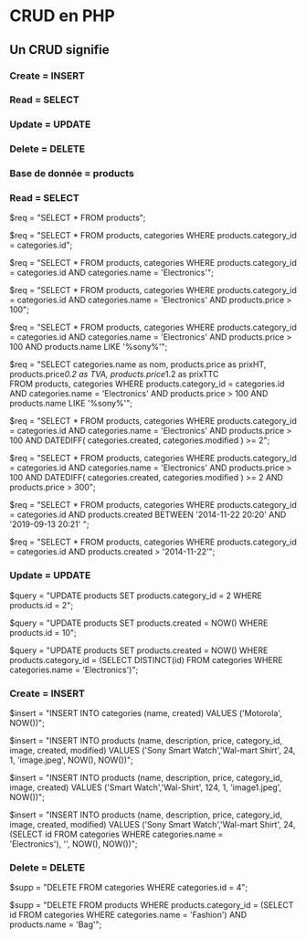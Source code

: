 # CRUD en PHP
## Un CRUD signifie
### Create = INSERT
### Read   = SELECT
### Update = UPDATE
### Delete = DELETE

### Base de donnée = products
  
### Read   = SELECT

$req = "SELECT * FROM products";

$req = "SELECT * 
		FROM products, categories 
		WHERE products.category_id = categories.id";

$req = "SELECT * 
		FROM products, categories 
		WHERE products.category_id = categories.id 
		AND categories.name = 'Electronics'";

$req = "SELECT * 
		FROM products, categories 
		WHERE products.category_id = categories.id 
		AND categories.name = 'Electronics' 
		AND products.price > 100";

$req = "SELECT * 
		FROM products, categories 
		WHERE products.category_id = categories.id 
		AND categories.name = 'Electronics' 
		AND products.price > 100 
		AND products.name LIKE '%sony%'";

$req = "SELECT categories.name as nom, products.price as prixHT, products.price*0.2 as TVA, products.price*1.2 as prixTTC  
		FROM products, categories 
		WHERE products.category_id = categories.id 
		AND categories.name = 'Electronics' 
		AND products.price > 100 
		AND products.name LIKE '%sony%'";


$req = "SELECT * 
		FROM products, categories 
		WHERE products.category_id = categories.id 
		AND categories.name = 'Electronics' 
		AND products.price > 100 
		AND DATEDIFF( categories.created, categories.modified ) >= 2";

$req = "SELECT * 
		FROM products, categories 
		WHERE products.category_id = categories.id 
		AND categories.name = 'Electronics' 
		AND products.price > 100 
		AND DATEDIFF( categories.created, categories.modified ) >= 2 
		AND products.price > 300";

$req = "SELECT * 
		FROM products, categories 
		WHERE products.category_id = categories.id 
		AND products.created 
		BETWEEN '2014-11-22 20:20' AND '2019-09-13 20:21' ";

$req = "SELECT * 
		FROM products, categories 
		WHERE products.category_id = categories.id 
		AND products.created > '2014-11-22'";


### Update = UPDATE

$query = "UPDATE products 
	  SET products.category_id = 2 
	  WHERE products.id = 2";

$query = "UPDATE products 
	  SET products.created = NOW() 
	  WHERE products.id = 10";

$query = "UPDATE products 
	 SET products.created = NOW() 
	 WHERE products.category_id = 
	 (SELECT DISTINCT(id) 
	 FROM categories 
	 WHERE categories.name = 'Electronics')";


### Create = INSERT

$insert = "INSERT INTO categories (name, created) 
		VALUES ('Motorola', NOW())";

$insert = "INSERT INTO products (name, description, price, category_id, image, created, modified) 
		VALUES ('Sony Smart Watch','Wal-mart Shirt', 24, 1, 'image.jpeg', NOW(), NOW())";

$insert = "INSERT INTO products (name, description, price, category_id, image, created) 
		VALUES ('Smart Watch','Wal-Shirt', 124, 1, 'image1.jpeg', NOW())";

$insert = "INSERT INTO products (name, description, price, category_id, image, created, modified) 
		VALUES ('Sony Smart Watch','Wal-mart Shirt', 24, (SELECT id FROM categories WHERE categories.name = 	
		'Electronics'), '', NOW(), NOW())";


### Delete = DELETE

$supp = "DELETE FROM categories 
	 WHERE categories.id = 4";

$supp = "DELETE FROM products 
	 WHERE products.category_id = (SELECT id 
	 FROM categories 
	 WHERE categories.name = 'Fashion') 
	 AND products.name = 'Bag'";


